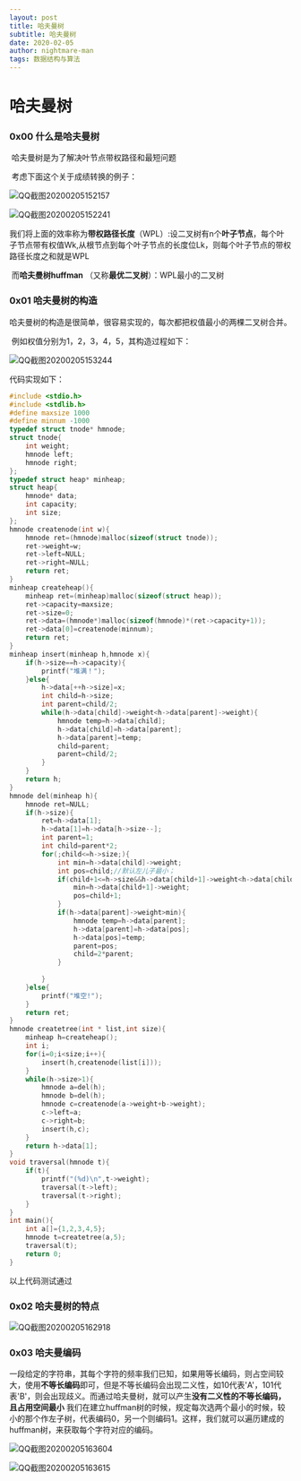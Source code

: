 ```yaml
---
layout: post
title: 哈夫曼树
subtitle: 哈夫曼树
date: 2020-02-05
author: nightmare-man
tags: 数据结构与算法
---
```

# 		哈夫曼树

### 0x00 什么是哈夫曼树

​		哈夫曼树是为了解决叶节点带权路径和最短问题

​		考虑下面这个关于成绩转换的例子：

![QQ截图20200205152157](/assets/img/QQ截图20200205152157.png)

![QQ截图20200205152241](/assets/img/Desktop\QQ截图20200205152241.png)

​		我们将上面的效率称为**带权路径长度**（WPL）:设二叉树有n个**叶子节点**，每个叶子节点带有权值Wk,从根节点到每个叶子节点的长度位Lk，则每个叶子节点的带权路径长度之和就是WPL

​		而**哈夫曼树huffman** （又称**最优二叉树**）：WPL最小的二叉树

### 0x01 哈夫曼树的构造

​		哈夫曼树的构造是很简单，很容易实现的，每次都把权值最小的两棵二叉树合并。

​		例如权值分别为1，2，3，4，5，其构造过程如下：

![QQ截图20200205153244](/assets/img/QQ截图20200205153244.png)

代码实现如下：

```c
#include <stdio.h>
#include <stdlib.h>
#define maxsize 1000
#define minnum -1000
typedef struct tnode* hmnode;
struct tnode{
	int weight;
	hmnode left;
	hmnode right;
};
typedef struct heap* minheap;
struct heap{
	hmnode* data;
	int capacity;
	int size;
};
hmnode createnode(int w){
	hmnode ret=(hmnode)malloc(sizeof(struct tnode));
	ret->weight=w;
	ret->left=NULL;
	ret->right=NULL;
	return ret;
}
minheap createheap(){
	minheap ret=(minheap)malloc(sizeof(struct heap));
	ret->capacity=maxsize;
	ret->size=0;
	ret->data=(hmnode*)malloc(sizeof(hmnode)*(ret->capacity+1));
	ret->data[0]=createnode(minnum);
	return ret;
}
minheap insert(minheap h,hmnode x){
	if(h->size==h->capacity){
		printf("堆满！");
	}else{
		h->data[++h->size]=x;
		int child=h->size;
		int parent=child/2;
		while(h->data[child]->weight<h->data[parent]->weight){
			hmnode temp=h->data[child];
			h->data[child]=h->data[parent];
			h->data[parent]=temp;
			child=parent;
			parent=child/2;
		}
	}
	return h;
}
hmnode del(minheap h){
	hmnode ret=NULL;
	if(h->size){
		ret=h->data[1];
		h->data[1]=h->data[h->size--];
		int parent=1;
		int child=parent*2;
		for(;child<=h->size;){
			int min=h->data[child]->weight;
			int pos=child;//默认左儿子最小；
			if(child+1<=h->size&&h->data[child+1]->weight<h->data[child]->weight){
				min=h->data[child+1]->weight;
				pos=child+1;
			}
			if(h->data[parent]->weight>min){
				hmnode temp=h->data[parent];
				h->data[parent]=h->data[pos];
				h->data[pos]=temp;
				parent=pos;
				child=2*parent;
			}
			
		}
	}else{
		printf("堆空!");
	}
	return ret;
}
hmnode createtree(int * list,int size){
	minheap h=createheap();
	int i;
	for(i=0;i<size;i++){
		insert(h,createnode(list[i]));
	}
	while(h->size>1){
		hmnode a=del(h);
		hmnode b=del(h);
		hmnode c=createnode(a->weight+b->weight);
		c->left=a;
		c->right=b;
		insert(h,c);
	}
	return h->data[1];	
}
void traversal(hmnode t){
	if(t){
		printf("(%d)\n",t->weight);
		traversal(t->left);
		traversal(t->right);
	}
}
int main(){
	int a[]={1,2,3,4,5};
	hmnode t=createtree(a,5);
	traversal(t);
	return 0;
}
```

以上代码测试通过

### 0x02 哈夫曼树的特点

![QQ截图20200205162918](/assets/img/QQ截图20200205162918.png)

### 0x03 哈夫曼编码

​	一段给定的字符串，其每个字符的频率我们已知，如果用等长编码，则占空间较大，使用**不等长编码**即可，但是不等长编码会出现二义性，如10代表'A'，101代表'B'，则会出现歧义。而通过哈夫曼树，就可以产生**没有二义性的不等长编码，且占用空间最小**
	我们在建立huffman树的时候，规定每次选两个最小的时候，较小的那个作左子树，代表编码0，另一个则编码1。这样，我们就可以遍历建成的huffman树，来获取每个字符对应的编码。

![QQ截图20200205163604](/assets/img/QQ截图20200205163604.png)

![QQ截图20200205163615](/assets/img/QQ截图20200205163615.png)